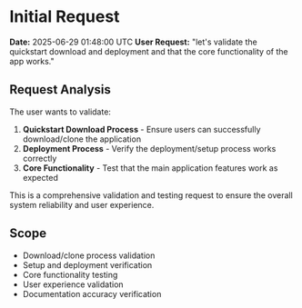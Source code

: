 # Initial Request

**Date:** 2025-06-29 01:48:00 UTC
**User Request:** "let's validate the quickstart download and deployment and that the core functionality of the app works."

## Request Analysis

The user wants to validate:
1. **Quickstart Download Process** - Ensure users can successfully download/clone the application
2. **Deployment Process** - Verify the deployment/setup process works correctly
3. **Core Functionality** - Test that the main application features work as expected

This is a comprehensive validation and testing request to ensure the overall system reliability and user experience.

## Scope

- Download/clone process validation
- Setup and deployment verification
- Core functionality testing
- User experience validation
- Documentation accuracy verification
